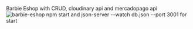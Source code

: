 Barbie Eshop with CRUD, cloudinary api and mercadopago api
![barbie-eshop](https://github.com/user-attachments/assets/e9dc9d5d-aff5-4aa5-8738-2b555c347e8d)
npm start and json-server --watch db.json --port 3001 for start 
